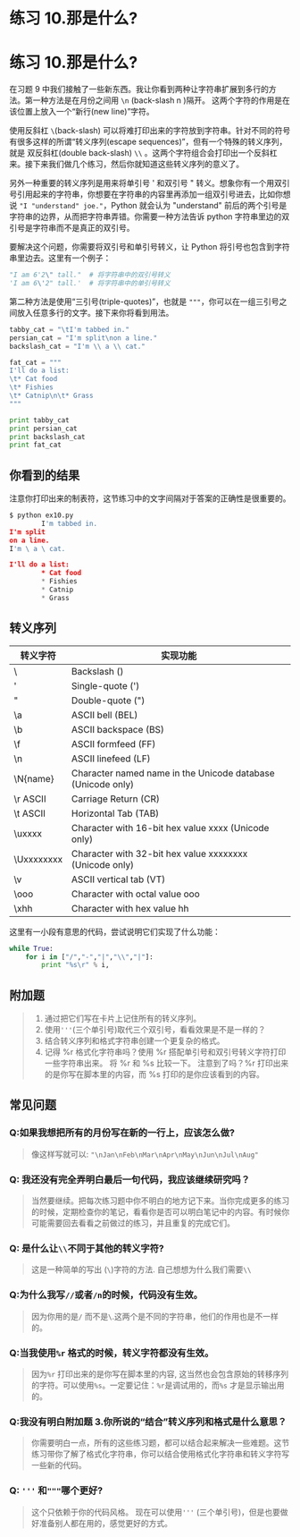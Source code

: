 # 练习 10.那是什么?

# 练习 10.那是什么?

在习题 9 中我们接触了一些新东西。我让你看到两种让字符串扩展到多行的方法。第一种方法是在月份之间用 `\n` (back-slash n )隔开。 这两个字符的作用是在该位置上放入一个“新行(new line)”字符。

使用反斜杠 `\`(back-slash) 可以将难打印出来的字符放到字符串。针对不同的符号有很多这样的所谓“转义序列(escape sequences)”，但有一个特殊的转义序列，就是 双反斜杠(double back-slash) `\\` 。这两个字符组合会打印出一个反斜杠来。接下来我们做几个练习，然后你就知道这些转义序列的意义了。

另外一种重要的转义序列是用来将单引号 ' 和双引号 " 转义。想象你有一个用双引号引用起来的字符串，你想要在字符串的内容里再添加一组双引号进去，比如你想说 `"I "understand" joe."`，Python 就会认为 "understand" 前后的两个引号是字符串的边界，从而把字符串弄错。你需要一种方法告诉 python 字符串里边的双引号是字符串而不是真正的双引号。

要解决这个问题，你需要将双引号和单引号转义，让 Python 将引号也包含到字符串里边去。这里有一个例子：

```py
"I am 6'2\" tall."  # 将字符串中的双引号转义
'I am 6\'2" tall.'  # 将字符串中的单引号转义 
```

第二种方法是使用“三引号(triple-quotes)”，也就是 `"""`，你可以在一组三引号之间放入任意多行的文字。接下来你将看到用法。

```py
tabby_cat = "\tI'm tabbed in."
persian_cat = "I'm split\non a line."
backslash_cat = "I'm \\ a \\ cat."

fat_cat = """
I'll do a list:
\t* Cat food
\t* Fishies
\t* Catnip\n\t* Grass
"""

print tabby_cat
print persian_cat
print backslash_cat
print fat_cat 
```

## 你看到的结果

注意你打印出来的制表符，这节练习中的文字间隔对于答案的正确性是很重要的。

```py
$ python ex10.py
        I'm tabbed in.
I'm split
on a line.
I'm \ a \ cat.

I'll do a list:
        * Cat food
        * Fishies
        * Catnip
        * Grass 
```

## 转义序列

| 转义字符 | 实现功能 |
| --- | --- |
| \ | Backslash () |
| \' | Single-quote (') |
| \" | Double-quote (") |
| \a | ASCII bell (BEL) |
| \b | ASCII backspace (BS) |
| \f | ASCII formfeed (FF) |
| \n | ASCII linefeed (LF) |
| \N{name} | Character named name in the Unicode database (Unicode only) |
| \r ASCII | Carriage Return (CR) |
| \t ASCII | Horizontal Tab (TAB) |
| \uxxxx | Character with 16-bit hex value xxxx (Unicode only) |
| \Uxxxxxxxx | Character with 32-bit hex value xxxxxxxx (Unicode only) |
| \v | ASCII vertical tab (VT) |
| \ooo | Character with octal value ooo |
| \xhh | Character with hex value hh |

这里有一小段有意思的代码，尝试说明它们实现了什么功能：

```py
while True:
    for i in ["/","-","|","\\","|"]:
        print "%s\r" % i, 
```

## 附加题

> 1.  通过把它们写在卡片上记住所有的转义序列。
> 2.  使用`'''`(三个单引号)取代三个双引号，看看效果是不是一样的？
> 3.  结合转义序列和格式字符串创建一个更复杂的格式。
> 4.  记得 %r 格式化字符串吗？使用 %r 搭配单引号和双引号转义字符打印一些字符串出来。 将 %r 和 %s 比较一下。 注意到了吗？%r 打印出来的是你写在脚本里的内容，而 %s 打印的是你应该看到的内容。

## 常见问题

### Q:如果我想把所有的月份写在新的一行上，应该怎么做?

> 像这样写就可以: `"\nJan\nFeb\nMar\nApr\nMay\nJun\nJul\nAug"`

### Q: 我还没有完全弄明白最后一句代码，我应该继续研究吗？

> 当然要继续。把每次练习题中你不明白的地方记下来。当你完成更多的练习的时候，定期检查你的笔记，看看你是否可以明白笔记中的内容。有时候你可能需要回去看看之前做过的练习，并且重复的完成它们。

### Q: 是什么让`\\`不同于其他的转义字符?

> 这是一种简单的写出 (`\`)字符的方法. 自己想想为什么我们需要`\\`

### Q:为什么我写`//`或者`/n`的时候，代码没有生效。

> 因为你用的是`/` 而不是`\`.这两个是不同的字符串，他们的作用也是不一样的。

### Q:当我使用`%r` 格式的时候，转义字符都没有生效。

> 因为`%r` 打印出来的是你写在脚本里的内容, 这当然也会包含原始的转移序列的字符。可以使用`%s`。一定要记住：`%r`是调试用的，而`%s` 才是显示输出用的。

### Q:我没有明白附加题 3.你所说的“结合”转义序列和格式是什么意思？

> 你需要明白一点，所有的这些练习题，都可以结合起来解决一些难题。这节练习带你了解了格式化字符串，你可以结合使用格式化字符串和转义字符写一些新的代码。

### Q: `'''` 和`"""`哪个更好?

> 这个只依赖于你的代码风格。 现在可以使用`'''` (三个单引号)，但是也要做好准备别人都在用的，感觉更好的方式。